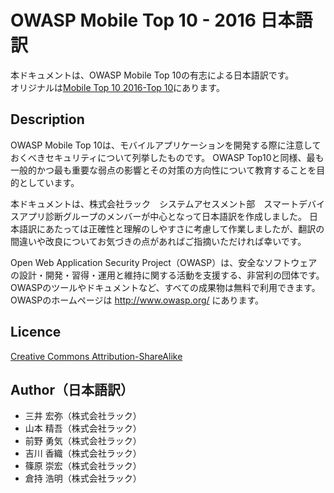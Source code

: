# OWASP Mobile Top 10 - 2016  日本語訳
本ドキュメントは、OWASP Mobile Top 10の有志による日本語訳です。<br>
オリジナルは[Mobile Top 10 2016-Top 10](https://www.owasp.org/index.php/Mobile_Top_10_2016-Top_10)にあります。

## Description
OWASP Mobile Top 10は、モバイルアプリケーションを開発する際に注意しておくべきセキュリティについて列挙したものです。
OWASP Top10と同様、最も一般的かつ最も重要な弱点の影響とその対策の方向性について教育することを目的としています。

本ドキュメントは、株式会社ラック　システムアセスメント部　スマートデバイスアプリ診断グループのメンバーが中心となって日本語訳を作成しました。
日本語訳にあたっては正確性と理解のしやすさに考慮して作業しましたが、翻訳の間違いや改良についてお気づきの点があればご指摘いただければ幸いです。

Open Web Application Security Project（OWASP）は、安全なソフトウェアの設計・開発・習得・運用と維持に関する活動を支援する、非営利の団体です。
OWASPのツールやドキュメントなど、すべての成果物は無料で利用できます。
OWASPのホームページは http://www.owasp.org/ にあります。

## Licence
[Creative Commons Attribution-ShareAlike ](https://creativecommons.org/licenses/by-sa/4.0/)

## Author（日本語訳）
 - 三井  宏弥（株式会社ラック）
 - 山本  精吾（株式会社ラック）
 - 前野  勇気（株式会社ラック） 
 - 吉川  香織（株式会社ラック）
 - 篠原  崇宏（株式会社ラック）
 - 倉持  浩明（株式会社ラック）


